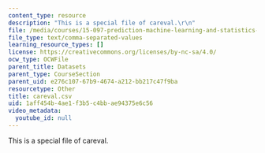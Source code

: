 ```yaml
---
content_type: resource
description: "This is a special file of careval.\r\n"
file: /media/courses/15-097-prediction-machine-learning-and-statistics-spring-2012/1aff454b4ae1f3b5c4bbae94375e6c56_careval.csv
file_type: text/comma-separated-values
learning_resource_types: []
license: https://creativecommons.org/licenses/by-nc-sa/4.0/
ocw_type: OCWFile
parent_title: Datasets
parent_type: CourseSection
parent_uid: e276c107-67b9-4674-a212-bb217c47f9ba
resourcetype: Other
title: careval.csv
uid: 1aff454b-4ae1-f3b5-c4bb-ae94375e6c56
video_metadata:
  youtube_id: null
---
```

This is a special file of careval.
